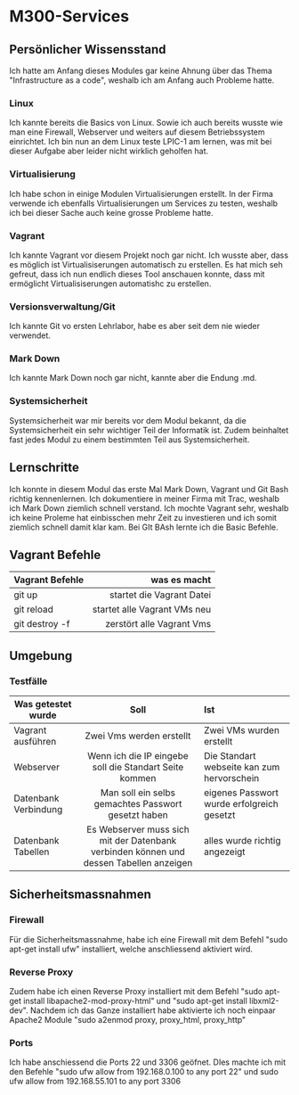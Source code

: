 # M300-Services

## Persönlicher Wissensstand
Ich hatte am Anfang dieses Modules gar keine Ahnung über das Thema "Infrastructure as a code", weshalb ich am Anfang auch Probleme hatte.

### Linux
Ich kannte bereits die Basics von Linux. Sowie ich auch bereits wusste wie man eine Firewall, Webserver und weiters auf diesem Betriebssystem einrichtet. Ich bin nun an dem Linux teste LPIC-1 am lernen, was mit bei dieser Aufgabe aber leider nicht wirklich geholfen hat.

### Virtualisierung
Ich habe schon in einige Modulen Virtualisierungen erstellt. In der Firma verwende ich ebenfalls Virtualisierungen um Services zu testen, weshalb ich bei dieser Sache auch keine grosse Probleme hatte.

### Vagrant
Ich kannte Vagrant vor diesem Projekt noch gar nicht. Ich wusste aber, dass es möglich ist Virtualisiserungen automatisch zu erstellen. Es hat mich seh gefreut, dass ich nun endlich dieses Tool anschauen konnte, dass mit ermöglicht Virtualisiserungen automatishc zu erstellen.

### Versionsverwaltung/Git
Ich kannte Git vo ersten Lehrlabor, habe es aber seit dem nie wieder verwendet.

### Mark Down
Ich kannte Mark Down noch gar nicht, kannte aber die Endung .md.

### Systemsicherheit
Systemsicherheit war mir bereits vor dem Modul bekannt, da die Systemsicherheit ein sehr wichtiger Teil der Informatik ist. Zudem beinhaltet fast jedes Modul zu einem bestimmten Teil aus Systemsicherheit.

## Lernschritte
Ich konnte in diesem Modul das erste Mal Mark Down, Vagrant und Git Bash richtig kennenlernen. Ich dokumentiere in meiner Firma mit Trac, weshalb ich Mark Down ziemlich schnell verstand. Ich mochte Vagrant sehr, weshalb ich keine Proleme hat einbisschen mehr Zeit zu investieren und ich somit ziemlich schnell damit klar kam. Bei GIt BAsh lernte ich die Basic Befehle.

## Vagrant Befehle 
| Vagrant Befehle    | was es macht |
| -------------------|-------------:|
| git up | startet die Vagrant Datei |
| git reload | startet alle Vagrant VMs neu |
| git destroy -f | zerstört alle Vagrant Vms |
## Umgebung
### Testfälle
| Was getestet wurde | Soll | Ist |
| -------------------|:----:|:----|
| Vagrant ausführen  | Zwei Vms werden erstellt | Zwei VMs wurden erstellt |
| Webserver | Wenn ich die IP eingebe soll die Standart Seite kommen | Die Standart webseite kan zum hervorschein |
| Datenbank Verbindung | Man soll ein selbs gemachtes Passwort gesetzt haben | eigenes Passwort wurde erfolgreich gesetzt |
| Datenbank Tabellen | Es Webserver muss sich mit der Datenbank verbinden können und dessen Tabellen anzeigen | alles wurde richtig angezeigt


## Sicherheitsmassnahmen
### Firewall
Für die Sicherheitsmassnahme, habe ich eine Firewall mit dem Befehl "sudo apt-get install ufw" installiert, welche anschliessend aktiviert wird.

### Reverse Proxy
Zudem habe ich einen Reverse Proxy installiert mit dem Befehl "sudo apt-get install libapache2-mod-proxy-html" und "sudo apt-get install libxml2-dev". Nachdem ich das Ganze installiert habe aktivierte ich noch einpaar Apache2 Module "sudo a2enmod proxy, proxy_html, proxy_http"

### Ports
Ich habe anschiessend die Ports 22 und 3306 geöfnet. DIes machte ich mit den Befehle "sudo ufw allow from 192.168.0.100 to any port 22" und sudo ufw allow from 192.168.55.101 to any port 3306
